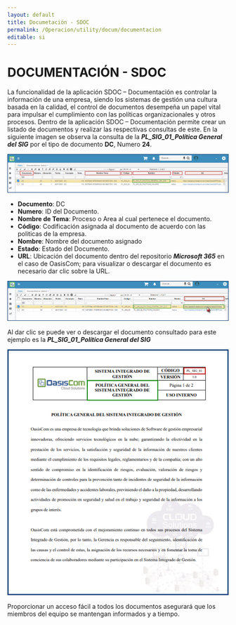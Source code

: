 ```yaml
---
layout: default
title: Documetación - SDOC
permalink: /Operacion/utility/docum/documentacion
editable: si
---
```


# DOCUMENTACIÓN - SDOC

La funcionalidad de la aplicación SDOC – Documentación es controlar la información de una empresa, siendo los sistemas de gestión una cultura basada en la calidad, el control de documentos desempeña un papel vital para impulsar el cumplimiento con las políticas organizacionales y otros procesos.
Dentro de la aplicación SDOC – Documentación permite crear un listado de documentos y realizar las respectivas consultas de este. 
En la siguiente imagen se observa la consulta de la ***PL_SIG_01_Política General del SIG*** por el tipo de documento **DC**, Numero **24**.

![](documentacion1.png)

- **Documento**: DC
- **Numero**: ID del Documento.
- **Nombre de Tema**: Proceso o Area al cual pertenece el documento.
- **Código**: Codificación asignada al documento de acuerdo con las politicas de la empresa.
- **Nombre**: Nombre del documento asignado
- **Estado**: Estado del Documento.
- **URL**: Ubicación del documento dentro del repositorio ***Microsoft 365*** en el caso de OasisCom; para visualizar o descargar el documento es necesario dar clic sobre la URL.

![](documentacion2.png)

Al dar clic se puede ver o descargar el documento consultado para este ejemplo es la ***PL_SIG_01_Política General del SIG***

![](documentacion3.png)

Proporcionar un acceso fácil a todos los documentos asegurará que los miembros del equipo se mantengan informados y a tiempo.
